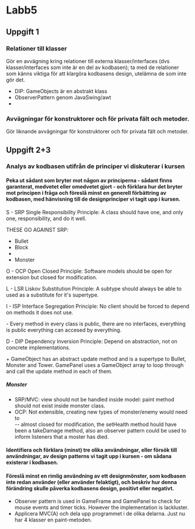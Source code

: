 # Labb5

## Uppgift 1

### Relationer till klasser
Gör en avvägning kring relationer till externa klasser/interfaces (dvs klasser/interfaces som inte är en del av kodbasen); ta med de relationer som känns viktiga för att klargöra kodbasens design, utelämna de som inte gör det.
- DIP: GameObjects är en abstrakt klass
- ObserverPattern genom JavaSwing/awt
- 

### Avvägningar för konstruktorer och för privata fält och metoder.
Gör liknande avvägningar för konstruktorer och för privata fält och metoder.


## Uppgift 2+3 

### Analys av kodbasen utifrån de principer vi diskuterar i kursen
#### Peka ut sådant som bryter mot någon av principerna - sådant finns garanterat, medvetet eller omedvetet gjort - och förklara hur det bryter mot principen i fråga och föreslå minst en generell förbättring av kodbasen, med hänvisning till de designprinciper vi tagit upp i kursen. 
S - SRP
    Single Responsibility Principle:
        A class should have one, and only one, responsibility, and do it well.

THESE GO AGAINST SRP:
- Bullet
- Block
- 
- Monster

O - OCP
    Open Closed Principle:
        Software models should be open for extension but closed for modification.

L - LSR
    Liskov Substitution Principle:
        A subtype should always be able to used as a substitute for it's supertype.

I - ISP
    Interface Segregation Principle:
        No client should be forced to depend on methods it does not use.

\- Every method in every class is public, there are no interfaces, everything is public everything can accesed by everything. 

D - DIP
    Dependency Inversion Principle:
        Depend on abstraction, not on concrete implementations.

\+ GameObject has an abstract update method and is a supertype to Bullet, Monster and Tower. GamePanel uses a GameObject array to loop through and call the update method in each of them. 


##### Monster
- SRP/MVC: view should not be handled inside model: paint method should not exist inside monster class. 
- OCP: Not extensible, creating new types of monster/enemy would need to  
-- almost closed for modification, the setHealth method hould have been a takeDamage method, also an observer pattern could be used to inform listeners that a moster has died.


#### Identifiera och förklara (minst) tre olika användningar, eller försök till användningar, av design patterns vi tagit upp i kursen - om sådana existerar i kodbasen.
#### Föreslå minst en rimlig användning av ett designmönster, som kodbasen inte redan använder (eller använder felaktigt), och beskriv hur denna förändring skulle påverka kodbasens design, positivt eller negativt.

- Observer pattern is used in GameFrame and GamePanel to check for mouse events and timer ticks. However the implementation is lackluster.
- Applicera MVC(A) och dela upp programmet i de olika delarna. Just nu har 4 klasser en paint-metoden. 



